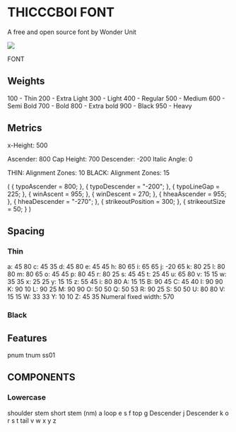 # THICCCBOI FONT
A free and open source font by Wonder Unit

![](https://raw.githubusercontent.com/wonderunit/font-thicccboi/master/images/thicccboi%20font%20display.png)

FONT

## Weights

100 - Thin
200 - Extra Light
300 - Light
400 - Regular
500 - Medium
600 - Semi Bold
700 - Bold
800 - Extra bold
900 - Black
950 - Heavy

## Metrics

x-Height: 500

Ascender: 800
Cap Height: 700
Descender: -200
Italic Angle: 0

THIN: Alignment Zones: 10
BLACK: Alignment Zones: 15

(
        {
        typoAscender = 800;
    },
        {
        typoDescender = "-200";
    },
        {
        typoLineGap = 225;
    },
        {
        winAscent = 955;
    },
        {
        winDescent = 270;
    },
        {
        hheaAscender = 955;
    },
        {
        hheaDescender = "-270";
    },
        {
        strikeoutPosition = 300;
    },
        {
        strikeoutSize = 50;
    }
)


## Spacing

### Thin
a: 45 80
c: 45 35
d: 45 80
e: 45 45
h: 80 65
i: 65 65
j: -20 65
k: 80 25
l: 80 80
m: 80 65
o: 45 45
p: 80 45
r: 80 25
s: 45 45
t: 25 45
u: 65 80
v: 15 15
w: 35 35
x: 25 25
y: 15 15
z: 55 45
i: 80 80
A: 15 15
B: 90 45
C: 45 40
I: 90 90
K: 90 10
L: 90 25
M: 90 90
O: 50 50
Q: 50 53
R: 90 25
S: 50 50
U: 80 80
V: 15 15
W: 33 33
Y: 10 10
Z: 45 35
Numeral fixed width: 570

### Black




## Features

pnum
tnum
ss01


## COMPONENTS

### Lowercase

shoulder
stem
short stem (nm)
a loop
e
s
f top
g Descender
j Descender
k
o
r
s
t tail
v
w
x
y
z
